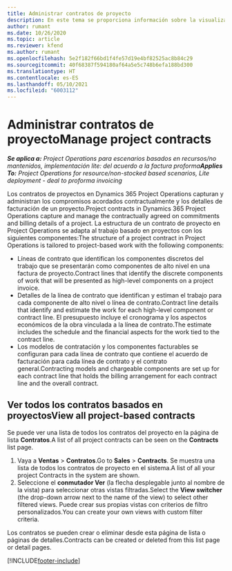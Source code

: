 ```yaml
---
title: Administrar contratos de proyecto
description: En este tema se proporciona información sobre la visualización de contratos basados en proyecto.
author: rumant
ms.date: 10/26/2020
ms.topic: article
ms.reviewer: kfend
ms.author: rumant
ms.openlocfilehash: 5e2f182f66bd1f4fe57d19e4bf82525ac8b84c29
ms.sourcegitcommit: 40f68387f594180af64a5e5c748b6efa188bd300
ms.translationtype: HT
ms.contentlocale: es-ES
ms.lasthandoff: 05/10/2021
ms.locfileid: "6003112"
---
```

# <a name="manage-project-contracts"></a><span data-ttu-id="5e7cc-103">Administrar contratos de proyecto</span><span class="sxs-lookup"><span data-stu-id="5e7cc-103">Manage project contracts</span></span>

<span data-ttu-id="5e7cc-104">_**Se aplica a:** Project Operations para escenarios basados en recursos/no mantenidos, implementación lite: del acuerdo a la factura proforma_</span><span class="sxs-lookup"><span data-stu-id="5e7cc-104">_**Applies To:** Project Operations for resource/non-stocked based scenarios, Lite deployment - deal to proforma invoicing_</span></span>

<span data-ttu-id="5e7cc-105">Los contratos de proyectos en Dynamics 365 Project Operations capturan y administran los compromisos acordados contractualmente y los detalles de facturación de un proyecto.</span><span class="sxs-lookup"><span data-stu-id="5e7cc-105">Project contracts in Dynamics 365 Project Operations capture and manage the contractually agreed on commitments and billing details of a project.</span></span> <span data-ttu-id="5e7cc-106">La estructura de un contrato de proyecto en Project Operations se adapta al trabajo basado en proyectos con los siguientes componentes:</span><span class="sxs-lookup"><span data-stu-id="5e7cc-106">The structure of a project contract in Project Operations is tailored to project-based work with the following components:</span></span>

- <span data-ttu-id="5e7cc-107">Líneas de contrato que identifican los componentes discretos del trabajo que se presentarán como componentes de alto nivel en una factura de proyecto.</span><span class="sxs-lookup"><span data-stu-id="5e7cc-107">Contract lines that identify the discrete components of work that will be presented as high-level components on a project invoice.</span></span>
- <span data-ttu-id="5e7cc-108">Detalles de la línea de contrato que identifican y estiman el trabajo para cada componente de alto nivel o línea de contrato.</span><span class="sxs-lookup"><span data-stu-id="5e7cc-108">Contract line details that identify and estimate the work for each high-level component or contract line.</span></span> <span data-ttu-id="5e7cc-109">El presupuesto incluye el cronograma y los aspectos económicos de la obra vinculada a la línea de contrato.</span><span class="sxs-lookup"><span data-stu-id="5e7cc-109">The estimate includes the schedule and the financial aspects for the work tied to the contract line.</span></span>
- <span data-ttu-id="5e7cc-110">Los modelos de contratación y los componentes facturables se configuran para cada línea de contrato que contiene el acuerdo de facturación para cada línea de contrato y el contrato general.</span><span class="sxs-lookup"><span data-stu-id="5e7cc-110">Contracting models and chargeable components are set up for each contract line that holds the billing arrangement for each contract line and the overall contract.</span></span>

## <a name="view-all-project-based-contracts"></a><span data-ttu-id="5e7cc-111">Ver todos los contratos basados en proyectos</span><span class="sxs-lookup"><span data-stu-id="5e7cc-111">View all project-based contracts</span></span>

<span data-ttu-id="5e7cc-112">Se puede ver una lista de todos los contratos del proyecto en la página de lista **Contratos**.</span><span class="sxs-lookup"><span data-stu-id="5e7cc-112">A list of all project contracts can be seen on the **Contracts** list page.</span></span> 

1. <span data-ttu-id="5e7cc-113">Vaya a **Ventas** > **Contratos**.</span><span class="sxs-lookup"><span data-stu-id="5e7cc-113">Go to **Sales** > **Contracts**.</span></span> <span data-ttu-id="5e7cc-114">Se muestra una lista de todos los contratos de proyecto en el sistema.</span><span class="sxs-lookup"><span data-stu-id="5e7cc-114">A list of all your project Contracts in the system are shown.</span></span> 
2. <span data-ttu-id="5e7cc-115">Seleccione el **conmutador Ver** (la flecha desplegable junto al nombre de la vista) para seleccionar otras vistas filtradas.</span><span class="sxs-lookup"><span data-stu-id="5e7cc-115">Select the **View switcher** (the drop-down arrow next to the name of the view) to select other filtered views.</span></span> <span data-ttu-id="5e7cc-116">Puede crear sus propias vistas con criterios de filtro personalizados.</span><span class="sxs-lookup"><span data-stu-id="5e7cc-116">You can create your own views with custom filter criteria.</span></span>

<span data-ttu-id="5e7cc-117">Los contratos se pueden crear o eliminar desde esta página de lista o páginas de detalles.</span><span class="sxs-lookup"><span data-stu-id="5e7cc-117">Contracts can be created or deleted from this list page or detail pages.</span></span>


[!INCLUDE[footer-include](../../includes/footer-banner.md)]